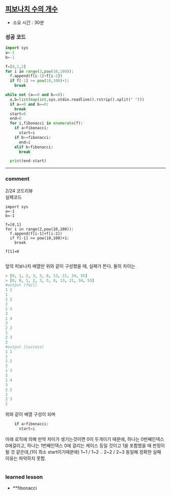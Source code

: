 
## [피보나치 수의 개수](https://www.acmicpc.net/problem/6571)
* 소요 시간 : 30분

### 성공 코드
```python
import sys
a=-1
b=-1

f=[0,1,2]
for i in range(3,pow(10,100)):
  f.append(f[i-1]+f[i-2])
  if f[-1] >= pow(10,100)+1:
    break

while not (a==0 and b==0):
  a,b=list(map(int,sys.stdin.readline().rstrip().split(" ")))
  if a==0 and b==0:
    break
  start=0
  end=0
  for i,fibonacci in enumerate(f):
    if a>fibonacci:
      start=i
    if b>=fibonacci:
      end=i
    elif b<fibonacci:
      break

  print(end-start)

```



----------------------------------------------------------------------------
### comment 
      
2/24 코드리뷰  
실패코드
```
import sys
a=-1
b=-1

f=[0,1]
for i in range(2,pow(10,100)):
  f.append(f[i-1]+f[i-2])
  if f[-1] >= pow(10,100)+1:
    break
  
f[1]=0  


```
앞의 피보나치 배열만 위와 같이 구성했을 때, 실패가 뜬다.
둘의 차이는
```python
> [0, 1, 2, 3, 5, 8, 13, 21, 34, 55]
> [0, 0, 1, 2, 3, 5, 8, 13, 21, 34, 55]
#output (fail)
1 1
1
1 2
2
1 3
3
1 4
3
2 2
1
2 3
2
#output (success)
1 1
1
1 2
2
1 3
3
1 4
3
2 2
1
2 3
2
```
위와 같이 배열 구성이 되며
```python
    if a>fibonacci:
      start=i
```
아래 로직에 의해 만약 차이가 생기는것이면 
0이 두개이기 때문에, 하나는 0번째인덱스 0에걸리고, 하나는 1번째인덱스 0에 걸리는 케이스 등일 것이고
1을 포함했을 때 판정이 될 것 같은데,(1이 최소 start이기때문에)
1~1  / 1~2 ..  2~2 / 2~3 동일해
정확한 실패 이유는 파악하지 못함.

      
#
#
 ### learned lesson
 
* **fibonacci
#
#
 
 
 
 
 

